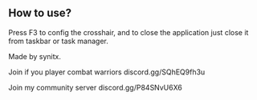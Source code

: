 ## How to use?
Press F3 to config the crosshair, and to close the application just close it from taskbar or task manager.

Made by synitx.

Join if you player combat warriors
discord.gg/SQhEQ9fh3u

Join my community server
discord.gg/P84SNvU6X6
